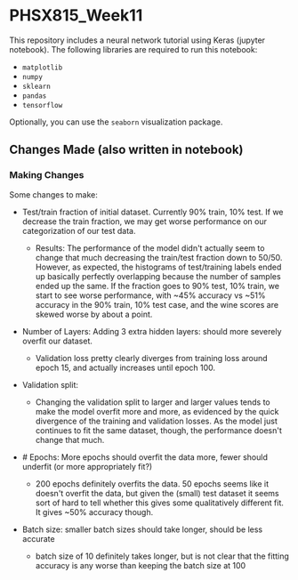 # PHSX815_Week11

This repository includes a neural network tutorial using Keras (jupyter notebook). The following libraries are required to run this notebook:
- `matplotlib`
- `numpy`
- `sklearn`
- `pandas`
- `tensorflow`

Optionally, you can use the `seaborn` visualization package.


## Changes Made (also written in notebook)
### Making Changes
Some changes to make: 
- Test/train fraction of initial dataset. Currently 90% train, 10% test. If we decrease the train fraction, we may get worse performance on our categorization of our test data.
    - Results: The performance of the model didn't actually seem to change that much decreasing the train/test fraction down to 50/50. However, as expected, the histograms of test/training labels ended up basically perfectly overlapping because the number of samples ended up the same. If the fraction goes to 90% test, 10% train, we start to see worse performance, with ~45% accuracy vs ~51% accuracy in the 90% train, 10% test case, and the wine scores are skewed worse by about a point.
    
    
- Number of Layers: Adding 3 extra hidden layers: should more severely overfit our dataset.
    - Validation loss pretty clearly diverges from training loss around epoch 15, and actually increases until epoch 100.
    

- Validation split: 
    - Changing the validation split to larger and larger values tends to make the model overfit more and more, as evidenced by the quick divergence of the training and validation losses. As the model just continues to fit the same dataset, though, the performance doesn't change that much.
    

- \# Epochs: More epochs should overfit the data more, fewer should underfit (or more appropriately fit?)
	- 200 epochs definitely overfits the data. 50 epochs seems like it doesn't overfit the data, but given the (small) test dataset it seems sort of hard to tell whether this gives some qualitatively different fit. It gives ~50% accuracy though.


- Batch size: smaller batch sizes should take longer, should be less accurate
    - batch size of 10 definitely takes longer, but is not clear that the fitting accuracy is any worse than keeping the batch size at 100